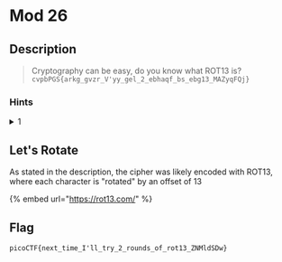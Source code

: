 # Mod 26

## Description

> Cryptography can be easy, do you know what ROT13 is? `cvpbPGS{arkg_gvzr_V'yy_gel_2_ebhaqf_bs_ebg13_MAZyqFQj}`

### Hints

<details>

<summary>1</summary>

This can be solved online if you don't want to do it by hand!

</details>

## Let's Rotate

As stated in the description, the cipher was likely encoded with ROT13, where each character is "rotated" by an offset of 13

{% embed url="https://rot13.com/" %}

## Flag

`picoCTF{next_time_I'll_try_2_rounds_of_rot13_ZNMldSDw}`
